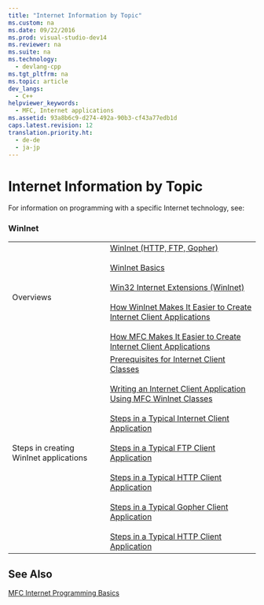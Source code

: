 ```yaml
---
title: "Internet Information by Topic"
ms.custom: na
ms.date: 09/22/2016
ms.prod: visual-studio-dev14
ms.reviewer: na
ms.suite: na
ms.technology: 
  - devlang-cpp
ms.tgt_pltfrm: na
ms.topic: article
dev_langs: 
  - C++
helpviewer_keywords: 
  - MFC, Internet applications
ms.assetid: 93a8b6c9-d274-492a-90b3-cf43a77edb1d
caps.latest.revision: 12
translation.priority.ht: 
  - de-de
  - ja-jp
---
```

# Internet Information by Topic
For information on programming with a specific Internet technology, see:  
  
### WinInet  
  
|||  
|-|-|  
|Overviews|[WinInet (HTTP, FTP, Gopher)](../vs140/win32-internet-extensions--wininet-.md)<br /><br /> [WinInet Basics](../vs140/wininet-basics.md)<br /><br /> [Win32 Internet Extensions (WinInet)](../vs140/win32-internet-extensions--wininet-.md)<br /><br /> [How WinInet Makes It Easier to Create Internet Client Applications](../vs140/how-wininet-makes-it-easier-to-create-internet-client-applications.md)<br /><br /> [How MFC Makes It Easier to Create Internet Client Applications](../vs140/how-mfc-makes-it-easier-to-create-internet-client-applications.md)|  
|Steps in creating WinInet applications|[Prerequisites for Internet Client Classes](../vs140/prerequisites-for-internet-client-classes.md)<br /><br /> [Writing an Internet Client Application Using MFC WinInet Classes](../vs140/writing-an-internet-client-application-using-mfc-wininet-classes.md)<br /><br /> [Steps in a Typical Internet Client Application](../vs140/steps-in-a-typical-internet-client-application.md)<br /><br /> [Steps in a Typical FTP Client Application](../vs140/steps-in-a-typical-ftp-client-application.md)<br /><br /> [Steps in a Typical HTTP Client Application](../vs140/steps-in-a-typical-http-client-application.md)<br /><br /> [Steps in a Typical Gopher Client Application](../vs140/steps-in-a-typical-gopher-client-application.md)<br /><br /> [Steps in a Typical HTTP Client Application](../vs140/steps-in-a-typical-http-client-application.md)|  
  
## See Also  
 [MFC Internet Programming Basics](../vs140/mfc-internet-programming-basics.md)